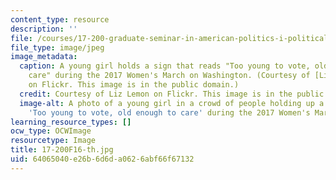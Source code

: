 ```yaml
---
content_type: resource
description: ''
file: /courses/17-200-graduate-seminar-in-american-politics-i-political-behavior-fall-2016/64065040e26b6d6da0626abf66f67132_17-200F16-th.jpg
file_type: image/jpeg
image_metadata:
  caption: A young girl holds a sign that reads "Too young to vote, old enough to
    care" during the 2017 Women's March on Washington. (Courtesy of [Liz Lemon](https://flic.kr/p/RoazSJ)
    on Flickr. This image is in the public domain.)
  credit: Courtesy of Liz Lemon on Flickr. This image is in the public domain.
  image-alt: A photo of a young girl in a crowd of people holding up a sign that reads
    'Too young to vote, old enough to care' during the 2017 Women's March on Washington.
learning_resource_types: []
ocw_type: OCWImage
resourcetype: Image
title: 17-200F16-th.jpg
uid: 64065040-e26b-6d6d-a062-6abf66f67132
---
```

